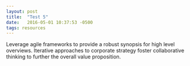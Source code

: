 ```yaml
---
layout: post
title:  "Test 5"
date:   2016-05-01 10:37:53 -0500
tags: resources
---
```

Leverage agile frameworks to provide a robust synopsis for high level overviews. Iterative approaches to corporate strategy foster collaborative thinking to further the overall value proposition. 
